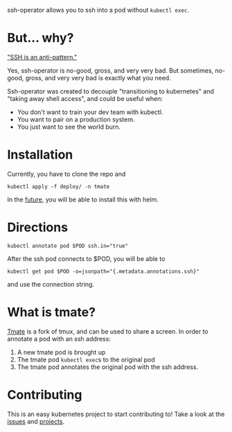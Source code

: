 ssh-operator allows you to ssh into a pod without `kubectl exec`.

# But... why?
["SSH is an anti-pattern."](https://twitter.com/bitfield/status/1062278396863041536)

Yes, ssh-operator is no-good, gross, and very very bad. But sometimes, no-good, gross, and very very bad is exactly what you need.

Ssh-operator was created to decouple "transitioning to kubernetes" and "taking away shell access", and could be useful when:
* You don't want to train your dev team with kubectl.
* You want to pair on a production system.
* You just want to see the world burn.


# Installation
Currently, you have to clone the repo and
```
kubectl apply -f deploy/ -n tmate
```

In the [future](https://github.com/cgetzen/ssh-operator/issues/2), you will be able to install this with helm.

# Directions
```
kubectl annotate pod $POD ssh.in="true"
```
After the ssh pod connects to $POD, you will be able to
```
kubectl get pod $POD -o=jsonpath="{.metadata.annotations.ssh}"
```
and use the connection string.


# What is tmate?
[Tmate](https://tmate.io/) is a fork of tmux, and can be used to share a screen.
In order to annotate a pod with an ssh address:
1. A new tmate pod is brought up
2. The tmate pod `kubectl exec`s to the original pod
3. The tmate pod annotates the original pod with the ssh address.

# Contributing
This is an easy kubernetes project to start contributing to! Take a look at the [issues](https://github.com/cgetzen/ssh-operator/issues) and [projects](https://github.com/cgetzen/ssh-operator/projects).
